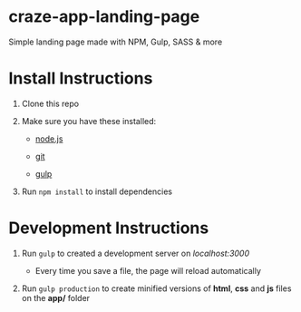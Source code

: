 # craze-app-landing-page
Simple landing page made with NPM, Gulp, SASS &amp; more

# Install Instructions

1. Clone this repo

2. Make sure you have these installed:

    - [node.js](http://nodejs.org/)

    - [git](http://git-scm.com)

    - [gulp](http://gulpjs.com)
    
3. Run `npm install` to install dependencies


# Development Instructions

1. Run `gulp` to created a development server on _localhost:3000_

    - Every time you save a file, the page will reload automatically

2. Run `gulp production` to create minified versions of **html**, **css** and **js** files on the **app/** folder
